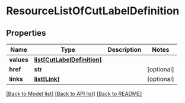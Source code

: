 # ResourceListOfCutLabelDefinition

## Properties
Name | Type | Description | Notes
------------ | ------------- | ------------- | -------------
**values** | [**list[CutLabelDefinition]**](CutLabelDefinition.md) |  | 
**href** | **str** |  | [optional] 
**links** | [**list[Link]**](Link.md) |  | [optional] 

[[Back to Model list]](../README.md#documentation-for-models) [[Back to API list]](../README.md#documentation-for-api-endpoints) [[Back to README]](../README.md)


